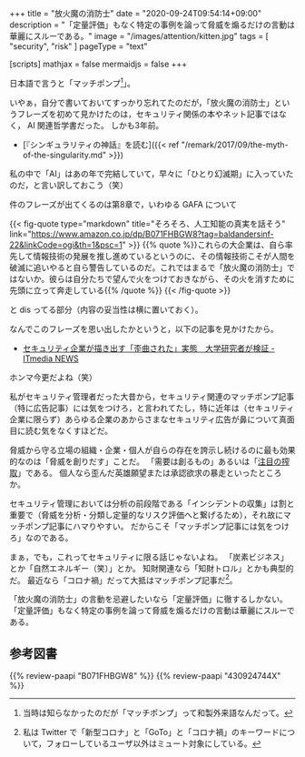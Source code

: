 +++
title = "放火魔の消防士"
date =  "2020-09-24T09:54:14+09:00"
description = "「定量評価」もなく特定の事例を論って脅威を煽るだけの言動は華麗にスルーである。"
image = "/images/attention/kitten.jpg"
tags = [ "security", "risk" ]
pageType = "text"

[scripts]
  mathjax = false
  mermaidjs = false
+++

日本語で言うと「マッチポンプ[^mp1]」。

[^mp1]: 当時は知らなかったのだが「マッチポンプ」って和製外来語なんだって。

いやぁ，自分で書いておいてすっかり忘れてたのだが，「放火魔の消防士」というフレーズを初めて見かけたのは，セキュリティ関係の本やネット記事ではなく， AI 関連哲学書だった。
しかも3年前。

- [『シンギュラリティの神話』を読む]({{< ref "/remark/2017/09/the-myth-of-the-singularity.md" >}})

私の中で「AI」はあの年で完結していて，早々に「ひとり幻滅期」に入っていたのだ，と言い訳しておこう（笑）

件のフレーズが出てくるのは第8章で，いわゆる GAFA について

{{< fig-quote type="markdown" title="そろそろ、人工知能の真実を話そう" link="https://www.amazon.co.jp/dp/B071FHBGW8?tag=baldandersinf-22&linkCode=ogi&th=1&psc=1" >}}
{{% quote %}}これらの大企業は、自ら率先して情報技術の発展を推し進めているというのに、その情報技術こそが人間を破滅に追いやると自ら警告しているのだ。これではまるで「放火魔の消防士」ではないか。彼らは自分たちで望んで火をつけておきながら、その火を消すために先頭に立って奔走している{{% /quote %}}
{{< /fig-quote >}}

と dis ってる部分（内容の妥当性は横に置いておく）。

なんでこのフレーズを思い出したかというと，以下の記事を見かけたから。

- [セキュリティ企業が描き出す「歪曲された」実態　大学研究者が検証 - ITmedia NEWS](https://www.itmedia.co.jp/news/articles/2009/23/news073.html)

ホンマ今更だよね（笑）

私がセキュリティ管理者だった大昔から，セキュリティ関連のマッチポンプ記事（特に広告記事）には気をつけろ，と言われてたし，特に近年は（セキュリティ企業に限らず）あらゆる企業のあからさまなセキュリティ広告が鼻について真面目に読む気をなくすほどだ。

脅威から守る立場の組織・企業・個人が自らの存在を誇示し続けるのに最も効果的なのは「脅威を創りだす」ことだ。
「需要は創るもの」あるいは「[注目の搾取](https://magazine-k.jp/2016/01/25/spam-and-media/ "メディアは（常に）スパムか？ « マガジン航[kɔː]")」である。
個人なら歪んだ英雄願望または承認欲求の暴走といったところか。

セキュリティ管理においては分析の前段階である「インシデントの収集」は割と重要で（脅威を分析・分類し定量的なリスク評価へと繋げるため），それ故にマッチポンプ記事にハマりやすい。
だからこそ「マッチポンプ記事には気をつけろ」なのである。

まぁ，でも，これってセキュリティに限る話じゃないよね。
「炭素ビジネス」とか「自然エネルギー（笑）」とか。
知財関連なら「知財トロル」とかも典型的だ。
最近なら「コロナ禍」だって大抵はマッチポンプ記事だ[^mute1]。

[^mute1]: 私は Twitter で「新型コロナ」と「GoTo」と「コロナ禍」のキーワードについて，フォローしているユーザ以外はミュート対象にしている。

「放火魔の消防士」の言動を忌避したいなら「定量評価」に徹するしかない。
「定量評価」もなく特定の事例を論って脅威を煽るだけの言動は華麗にスルーである。

## 参考図書

{{% review-paapi "B071FHBGW8" %}} <!-- 人工知能の真実を話そう -->
{{% review-paapi "430924744X" %}} <!-- スパム -->
